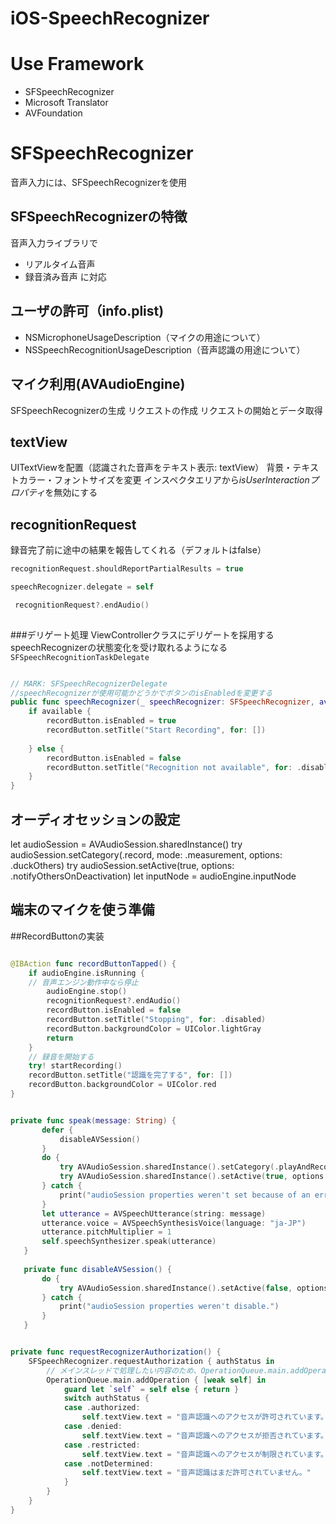 
# iOS-SpeechRecognizer

# Use Framework

- SFSpeechRecognizer
- Microsoft Translator
- AVFoundation

# SFSpeechRecognizer

音声入力には、SFSpeechRecognizerを使用

## SFSpeechRecognizerの特徴
音声入力ライブラリで
- リアルタイム音声
- 録音済み音声
に対応


## ユーザの許可（info.plist)
- NSMicrophoneUsageDescription（マイクの用途について）
- NSSpeechRecognitionUsageDescription（音声認識の用途について）


## マイク利用(AVAudioEngine)

SFSpeechRecognizerの生成
リクエストの作成
リクエストの開始とデータ取得




## textView

UITextViewを配置（認識された音声をテキスト表示: textView）
背景・テキストカラー・フォントサイズを変更
インスペクタエリアから*isUserInteractionプロパティ*を無効にする


## recognitionRequest
録音完了前に途中の結果を報告してくれる（デフォルトはfalse）
```swift
recognitionRequest.shouldReportPartialResults = true

speechRecognizer.delegate = self

 recognitionRequest?.endAudio()
 
```
###デリゲート処理
ViewControllerクラスにデリゲートを採用する
speechRecognizerの状態変化を受け取れるようになる
`SFSpeechRecognitionTaskDelegate`

```swift

// MARK: SFSpeechRecognizerDelegate
//speechRecognizerが使用可能かどうかでボタンのisEnabledを変更する
public func speechRecognizer(_ speechRecognizer: SFSpeechRecognizer, availabilityDidChange available: Bool) {
    if available {
        recordButton.isEnabled = true
        recordButton.setTitle("Start Recording", for: [])
        
    } else {
        recordButton.isEnabled = false
        recordButton.setTitle("Recognition not available", for: .disabled)
    }
}
```
## オーディオセッションの設定

let audioSession = AVAudioSession.sharedInstance()
try audioSession.setCategory(.record, mode: .measurement, options: .duckOthers)
try audioSession.setActive(true, options: .notifyOthersOnDeactivation)
let inputNode = audioEngine.inputNode

## 端末のマイクを使う準備



##RecordButtonの実装

```swift

@IBAction func recordButtonTapped() {
    if audioEngine.isRunning {
    // 音声エンジン動作中なら停止
        audioEngine.stop()
        recognitionRequest?.endAudio()
        recordButton.isEnabled = false
        recordButton.setTitle("Stopping", for: .disabled)
        recordButton.backgroundColor = UIColor.lightGray
        return
    }
    // 録音を開始する
    try! startRecording()
    recordButton.setTitle("認識を完了する", for: [])
    recordButton.backgroundColor = UIColor.red
}

```


```swift

private func speak(message: String) {
       defer {
           disableAVSession()
       }
       do {
           try AVAudioSession.sharedInstance().setCategory(.playAndRecord, mode: .default, options: .defaultToSpeaker)
           try AVAudioSession.sharedInstance().setActive(true, options: .notifyOthersOnDeactivation)
       } catch {
           print("audioSession properties weren't set because of an error.")
       }
       let utterance = AVSpeechUtterance(string: message)
       utterance.voice = AVSpeechSynthesisVoice(language: "ja-JP")
       utterance.pitchMultiplier = 1
       self.speechSynthesizer.speak(utterance)
   }
   
   private func disableAVSession() {
       do {
           try AVAudioSession.sharedInstance().setActive(false, options: .notifyOthersOnDeactivation)
       } catch {
           print("audioSession properties weren't disable.")
       }
   }

```


```swift

private func requestRecognizerAuthorization() {
    SFSpeechRecognizer.requestAuthorization { authStatus in
        // メインスレッドで処理したい内容のため、OperationQueue.main.addOperationを使う
        OperationQueue.main.addOperation { [weak self] in
            guard let `self` = self else { return }
            switch authStatus {
            case .authorized:
                self.textView.text = "音声認識へのアクセスが許可されています。"
            case .denied:
                self.textView.text = "音声認識へのアクセスが拒否されています。"
            case .restricted:
                self.textView.text = "音声認識へのアクセスが制限されています。"
            case .notDetermined:
                self.textView.text = "音声認識はまだ許可されていません。"
            }
        }
    }
}

```

